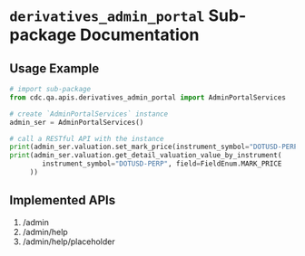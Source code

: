 # `derivatives_admin_portal` Sub-package Documentation

## Usage Example
```python
# import sub-package
from cdc.qa.apis.derivatives_admin_portal import AdminPortalServices

# create `AdminPortalServices` instance
admin_ser = AdminPortalServices()

# call a RESTful API with the instance
print(admin_ser.valuation.set_mark_price(instrument_symbol="DOTUSD-PERP", price_value="16.8", is_override="true"))
print(admin_ser.valuation.get_detail_valuation_value_by_instrument(
        instrument_symbol="DOTUSD-PERP", field=FieldEnum.MARK_PRICE
     ))

```

## Implemented APIs
1. /admin
2. /admin/help
3. /admin/help/placeholder
